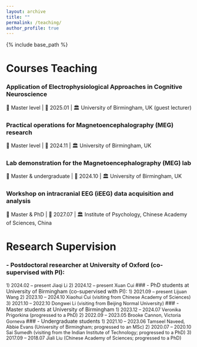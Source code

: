 ```yaml
---
layout: archive
title: ""
permalink: /teaching/
author_profile: true
---
```


{% include base_path %}

# Courses Teaching 
### Application of Electrophysiological Approaches in Cognitive Neuroscience    
👥 Master level  |  📅 2025.01  |  🏛️ University of Birmingham, UK (guest lecturer)
<br>
### Practical operations for Magnetoencephalography (MEG) research  
👥 Master level  |  📅 2024.11  |  🏛️ University of Birmingham, UK
<br>
### Lab demonstration for the Magnetoencephalography (MEG) lab		
👥 Master & undergraduate  |  📅 2024.10  |  🏛️ University of Birmingham, UK
<br>
### Workshop on intracranial EEG (iEEG) data acquisition and analysis 
👥 Master & PhD  |  📅 2027.07  |  🏛️ Institute of Psychology, Chinese Academy of Sciences, China
<br>
 
# Research Supervision  
### -	Postdoctoral researcher at University of Oxford (co-supervised with PI):    
<span style="font-size:0.9em;"> 
1)	2024.02 – present    Jiaqi Li   
2)	2024.12 – present    Xuan Cui   
 </span>
### -	PhD students at University of Birmingham (co-supervised with PI):    
<span style="font-size:0.9em;"> 
1)	2021.09 – present     Lijuan Wang   
2)	2023.10 – 2024.10    Xiaohui Cui (visiting from Chinese Academy of Sciences)   
3)	2021.10 – 2022.10    Dongwei Li (visiting from Beijing Normal University)   
</span>
### -	Master students at University of Birmingham    
<span style="font-size:0.9em;"> 
1)	2023.12 – 2024.07     Veronika Prigorkina (progressed to a PhD)   
2)	2022.09 – 2023.05     Brooke Cannon, Victoria Gorneva   
</span>
### -	Undergraduate students    
<span style="font-size:0.9em;">
1)	2021.10 – 2023.06   Tamseel Naveed, Abbie Evans (University of Birmingham; progressed to an MSc)   
2)	2020.07 – 2020.10	  Sai Sumedh (visiting from the Indian Institute of Technology; progressed to a PhD)   
3)	2017.09 – 2018.07	  Jiali Liu (Chinese Academy of Sciences; progressed to a PhD)   
</span>
